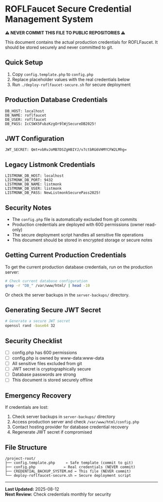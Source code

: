 # ROFLFaucet Secure Credential Management System

**⚠️ NEVER COMMIT THIS FILE TO PUBLIC REPOSITORIES ⚠️**

This document contains the actual production credentials for ROFLFaucet. It should be stored securely and never committed to git.

## Quick Setup

1. Copy `config.template.php` to `config.php`
2. Replace placeholder values with the real credentials below
3. Run `./deploy-roflfaucet-secure.sh` for secure deployment

## Production Database Credentials

```
DB_HOST: localhost
DB_NAME: roflfaucet
DB_USER: roflfaucet
DB_PASS: IcCSWX5FubzKzgOr9lWjSecureDB2025!
```

## JWT Configuration

```
JWT_SECRET: Qmt+vbRvJoMB7DSZgHBIYJ/v7ctbRG6VHMYCFW2LMhg=
```

## Legacy Listmonk Credentials

```
LISTMONK_DB_HOST: localhost
LISTMONK_DB_PORT: 9432
LISTMONK_DB_NAME: listmonk
LISTMONK_DB_USER: listmonk
LISTMONK_DB_PASS: NewListmonkSecurePass2025!
```

## Security Notes

- The `config.php` file is automatically excluded from git commits
- Production credentials are deployed with 600 permissions (owner read-only)
- The secure deployment script handles all sensitive file operations
- This document should be stored in encrypted storage or secure notes

## Getting Current Production Credentials

To get the current production database credentials, run on the production server:

```bash
# Check current database configuration
grep -r "DB_" /var/www/html/ | head -10
```

Or check the server backups in the `server-backups/` directory.

## Generating Secure JWT Secret

```bash
# Generate a secure JWT secret
openssl rand -base64 32
```

## Security Checklist

- [ ] config.php has 600 permissions
- [ ] config.php is owned by www-data:www-data
- [ ] All sensitive files excluded from git
- [ ] JWT secret is cryptographically secure
- [ ] Database passwords are strong
- [ ] This document is stored securely offline

## Emergency Recovery

If credentials are lost:
1. Check server backups in `server-backups/` directory
2. Access production server and check `/var/www/html/config.php`
3. Contact hosting provider for database credential recovery
4. Regenerate JWT secret if compromised

## File Structure

```
/project-root/
├── config.template.php     ← Safe template (commit to git)
├── config.php             ← Real credentials (NEVER commit)
├── CREDENTIAL_BACKUP_SYSTEM.md ← This file (NEVER commit)
└── deploy-roflfaucet-secure.sh ← Secure deployment script
```

---

**Last Updated:** 2025-08-12  
**Next Review:** Check credentials monthly for security
